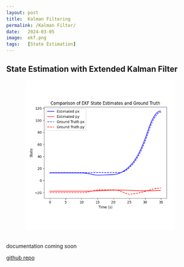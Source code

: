 ```yaml
---
layout: post
title:  Kalman Filtering
permalink: /Kalman Filter/
date:   2024-03-05
image:  ekf.png
tags:   [State Estimation]
---
```

## State Estimation with Extended Kalman Filter

<center><img src="/img/ekf.png" alt="EKF" height="400" width="400"></center>
<br>

documentation coming soon

[github repo](https://github.com/ashwath-karthikeyan/kalman-filter.git)